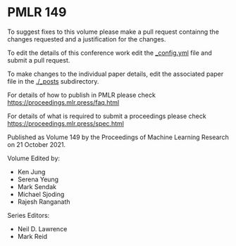 # PMLR 149

To suggest fixes to this volume please make a pull request containng the changes requested and a justification for the changes.

To edit the details of this conference work edit the [_config.yml](./_config.yml) file and submit a pull request.

To make changes to the individual paper details, edit the associated paper file in the [./_posts](./_posts) subdirectory.

For details of how to publish in PMLR please check https://proceedings.mlr.press/faq.html

For details of what is required to submit a proceedings please check https://proceedings.mlr.press/spec.html



Published as Volume 149 by the Proceedings of Machine Learning Research on 21 October 2021.

Volume Edited by:
  * Ken Jung
  * Serena Yeung
  * Mark Sendak
  * Michael Sjoding
  * Rajesh Ranganath

Series Editors:
  * Neil D. Lawrence
  * Mark Reid

